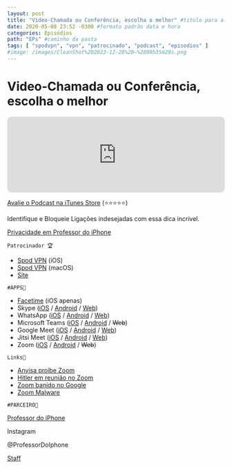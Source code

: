 ```yaml
---
layout: post
title: "Video-Chamada ou Conferência, escolha o melhor" #titulo para a barra de enderecos
date: 2020-05-08 23:52 -0300 #formato padrão data e hora
categories: Episódios
path: "EPs" #caminho da pasta
tags: [ "spodvpn", "vpn", "patrocinado", "podcast", "episodios" ]
#image: /images/CleanShot%202023-12-28%20—%2009h35m29s.png
---
```


# Video-Chamada ou Conferência, escolha o melhor

<iframe allow="autoplay *; encrypted-media *; fullscreen *; clipboard-write" frameborder="0" height="175" style="width:100%;max-width:660px;overflow:hidden;border-radius:10px;" sandbox="allow-forms allow-popups allow-same-origin allow-scripts allow-storage-access-by-user-activation allow-top-navigation-by-user-activation" src="https://embed.podcasts.apple.com/us/podcast/podapps/id1434188907?i=1000473975452&theme=auto"></iframe>

[Avalie o Podcast na iTunes Store](https://apple.co/2vFBD0R)
(⭐️⭐️⭐️⭐️⭐️)

Identifique e Bloqueie Ligações indesejadas com essa dica incrível.

[Privacidade em Professor do iPhone](https://professordoiphone.com.br/category/privacidade/)

`Patrocinador 🏆`

- [Spod VPN](https://itunes.apple.com/br/app/spod-vpn-filtro-web/id1441670465) (iOS)
- [Spod VPN](https://apps.apple.com/br/app/spod-vpn-filtro-web/id1466110599) (macOS)
- [Site](https://spod.com.br) 

 `#APPS📲`

- [Facetime](https://apps.apple.com/us/app/facetime/id1110145091) (iOS apenas)
- Skype ([iOS](https://apps.apple.com/br/app/skype-para-iphone/id304878510) / [Android](https://play.google.com/store/apps/details?id=com.skype.raider&hl=en_US) / [Web](https://www.skype.com/en/free-conference-call/))
- WhatsApp ([iOS](https://apps.apple.com/br/app/whatsapp-messenger/id310633997) / [Android](https://play.google.com/store/apps/details?id%253Dcom.whatsapp%2526hl%253Den_US) / [Web](http://web.whatsapp.com/))
- Microsoft Teams ([iOS](https://apps.apple.com/br/app/microsoft-teams/id1113153706) / [Android](https://play.google.com/store/apps/details?id=com.microsoft.teams&hl=en_US) / ~~Web~~)
- Google Meet ([iOS](https://apps.apple.com/br/app/microsoft-teams/id1113153706) / [Android](https://play.google.com/store/apps/details?id=com.google.android.apps.meetings&hl=en_US) / [Web](http://meet.google.com/))
- Jitsi Meet ([iOS](https://apps.apple.com/us/app/jitsi-meet/id1165103905) / [Android](https://play.google.com/store/apps/details?id=org.jitsi.meet&hl=en_US) / [Web](http://meet.jit.si/))
- Zoom ([iOS](https://apps.apple.com/us/app/zoom-cloud-meetings/id546505307) / [Android](https://play.google.com/store/apps/details?id=org.jitsi.meet&hl=en_US) / ~~Web~~)

`Links🔗 `
- [Anvisa proíbe Zoom](https://tecnoblog.net/332934/anvisa-proibe-funcionarios-videochamas-zoom-problema-seguranca)
- [Hitler em reunião no Zoom](https://tecnoblog.net/333008/evento-online-zoom-invasao-brasil-zoombombing)
- [Zoom banido no Google](https://tecnoblog.net/333553/zoom-banido-google-contrata-especialistas-seguranca-crise)
- [Zoom Malware](https://macmagazine.uol.com.br/post/2020/03/31/zoom-nao-protege-chamadas-com-criptografia-de-ponta-a-ponta-app-e-comparado-com-malware)

`#PARCEIRO👥`

[Professor do iPhone](https://www.professordoiphone.com.br)

Instagram

@ProfessorDoIphone

[Staff](https://t.me/pdipstaff)